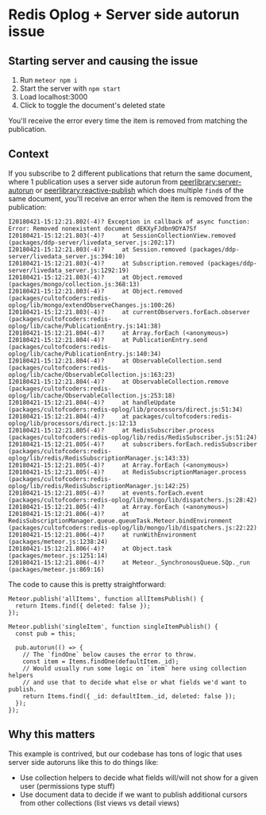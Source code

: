 # Redis Oplog + Server side autorun issue

## Starting server and causing the issue
1. Run `meteor npm i`
2. Start the server with `npm start`
3. Load localhost:3000
4. Click to toggle the document's deleted state

You'll receive the error every time the item is removed from matching the publication.


## Context
If you subscribe to 2 different publications that return the same document, where 1 publication uses a server side autorun from [peerlibrary:server-autorun](https://github.com/peerlibrary/meteor-server-autorun) or [peerlibrary:reactive-publish](https://github.com/peerlibrary/meteor-reactive-publish) which does multiple `find`s of the same document, you'll receive an error when the item is removed from the publication:

```
I20180421-15:12:21.802(-4)? Exception in callback of async function: Error: Removed nonexistent document dEKXyFJdbn9DYA7Sf
I20180421-15:12:21.803(-4)?     at SessionCollectionView.removed (packages/ddp-server/livedata_server.js:202:17)
I20180421-15:12:21.803(-4)?     at Session.removed (packages/ddp-server/livedata_server.js:394:10)
I20180421-15:12:21.803(-4)?     at Subscription.removed (packages/ddp-server/livedata_server.js:1292:19)
I20180421-15:12:21.803(-4)?     at Object.removed (packages/mongo/collection.js:368:13)
I20180421-15:12:21.803(-4)?     at Object.removed (packages/cultofcoders:redis-oplog/lib/mongo/extendObserveChanges.js:100:26)
I20180421-15:12:21.803(-4)?     at currentObservers.forEach.observer (packages/cultofcoders:redis-oplog/lib/cache/PublicationEntry.js:141:38)
I20180421-15:12:21.804(-4)?     at Array.forEach (<anonymous>)
I20180421-15:12:21.804(-4)?     at PublicationEntry.send (packages/cultofcoders:redis-oplog/lib/cache/PublicationEntry.js:140:34)
I20180421-15:12:21.804(-4)?     at ObservableCollection.send (packages/cultofcoders:redis-oplog/lib/cache/ObservableCollection.js:163:23)
I20180421-15:12:21.804(-4)?     at ObservableCollection.remove (packages/cultofcoders:redis-oplog/lib/cache/ObservableCollection.js:253:18)
I20180421-15:12:21.804(-4)?     at handleUpdate (packages/cultofcoders:redis-oplog/lib/processors/direct.js:51:34)
I20180421-15:12:21.804(-4)?     at packages/cultofcoders:redis-oplog/lib/processors/direct.js:12:13
I20180421-15:12:21.805(-4)?     at RedisSubscriber.process (packages/cultofcoders:redis-oplog/lib/redis/RedisSubscriber.js:51:24)
I20180421-15:12:21.805(-4)?     at subscribers.forEach.redisSubscriber (packages/cultofcoders:redis-oplog/lib/redis/RedisSubscriptionManager.js:143:33)
I20180421-15:12:21.805(-4)?     at Array.forEach (<anonymous>)
I20180421-15:12:21.805(-4)?     at RedisSubscriptionManager.process (packages/cultofcoders:redis-oplog/lib/redis/RedisSubscriptionManager.js:142:25)
I20180421-15:12:21.805(-4)?     at events.forEach.event (packages/cultofcoders:redis-oplog/lib/mongo/lib/dispatchers.js:28:42)
I20180421-15:12:21.805(-4)?     at Array.forEach (<anonymous>)
I20180421-15:12:21.806(-4)?     at RedisSubscriptionManager.queue.queueTask.Meteor.bindEnvironment (packages/cultofcoders:redis-oplog/lib/mongo/lib/dispatchers.js:22:22)
I20180421-15:12:21.806(-4)?     at runWithEnvironment (packages/meteor.js:1238:24)
I20180421-15:12:21.806(-4)?     at Object.task (packages/meteor.js:1251:14)
I20180421-15:12:21.806(-4)?     at Meteor._SynchronousQueue.SQp._run (packages/meteor.js:869:16)
```

The code to cause this is pretty straightforward:

```
Meteor.publish('allItems', function allItemsPublish() {
  return Items.find({ deleted: false });
});

Meteor.publish('singleItem', function singleItemPublish() {
  const pub = this;

  pub.autorun(() => {
    // The `findOne` below causes the error to throw.
    const item = Items.findOne(defaultItem._id);
    // Would usually run some logic on `item` here using collection helpers
    // and use that to decide what else or what fields we'd want to publish.
    return Items.find({ _id: defaultItem._id, deleted: false });
  });
});
```

## Why this matters
This example is contrived, but our codebase has tons of logic that uses server side autoruns like this to do things like:

- Use collection helpers to decide what fields will/will not show for a given user (permissions type stuff)
- Use document data to decide if we want to publish additional cursors from other collections (list views vs detail views)